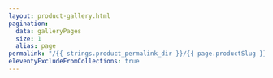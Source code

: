 ```yaml
---
layout: product-gallery.html
pagination:
  data: galleryPages
  size: 1
  alias: page
permalink: "/{{ strings.product_permalink_dir }}/{{ page.productSlug }}/{{ page.imageName | slug }}/index.html"
eleventyExcludeFromCollections: true
---
```

